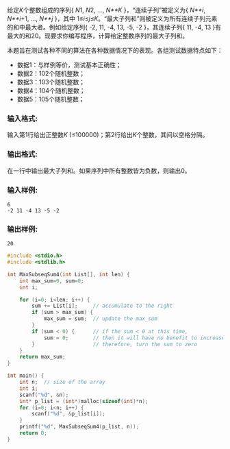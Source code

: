 给定*K*个整数组成的序列{ *N*1, *N*2, ..., *N**K* }，“连续子列”被定义为{ *N**i*, *N**i*+1, ..., *N**j* }，其中 1≤*i*≤*j*≤*K*。“最大子列和”则被定义为所有连续子列元素的和中最大者。例如给定序列{ -2, 11, -4, 13, -5, -2 }，其连续子列{ 11, -4, 13 }有最大的和20。现要求你编写程序，计算给定整数序列的最大子列和。

本题旨在测试各种不同的算法在各种数据情况下的表现。各组测试数据特点如下：

- 数据1：与样例等价，测试基本正确性；
- 数据2：102个随机整数；
- 数据3：103个随机整数；
- 数据4：104个随机整数；
- 数据5：105个随机整数；

### 输入格式:

输入第1行给出正整数*K* (≤100000)；第2行给出*K*个整数，其间以空格分隔。

### 输出格式:

在一行中输出最大子列和。如果序列中所有整数皆为负数，则输出0。

### 输入样例:

```in
6
-2 11 -4 13 -5 -2
```

### 输出样例:

```out
20
```



````c
#include <stdio.h>
#include <stdlib.h>

int MaxSubseqSum4(int List[], int len) {
    int max_sum=0, sum=0;
    int i;

    for (i=0; i<len; i++) {
        sum += List[i];     // accumulate to the right
        if (sum > max_sum) {
            max_sum = sum;  // update the max_sum
        }
        if (sum < 0) {      // if the sum < 0 at this time, 
            sum = 0;        // then it will have no benefit to increase the sum then 
        }                   // therefore, turn the sum to zero
    }
    return max_sum;
}

int main() {
    int n;  // size of the array
    int i;
    scanf("%d", &n);
    int* p_list = (int*)malloc(sizeof(int)*n);
    for (i=0; i<n; i++) {
        scanf("%d", &p_list[i]);
    }
    printf("%d", MaxSubseqSum4(p_list, n));
    return 0;
}
````

